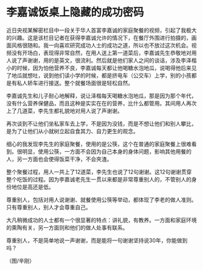 # 李嘉诚饭桌上隐藏的成功密码

近日央视某解密栏目中一段关于华人首富李嘉诚的家庭聚餐的视频，引起了我极大的兴趣。这是该栏目记者在获得李嘉诚允许的情况下，在餐厅外围进行拍摄的，画面风格很随和。我一向喜欢研究成功人士的成功之道，所以也不放过这次机会。视频没有开场白，表现得非常自然，在用人送上第一道菜后，李嘉诚先生恭敬地对用人说了声谢谢，用的是英文，很流利。然后就是他们家人之间的谈话，涉及李泽楷小的时候，因为怕他营养不良，李嘉诚每天都让他喝糖水泡地瓜，说喝得他后来见了地瓜就想吐，说到他们读小学的时候，都是挤电车（公交车）上学，别的小孩都是有私人轿车进行接送。整个就餐场面很是轻松自然。 

李嘉诚先生和儿子耐心地解释，说让泽楷每天喝糖水泡地瓜，那是因为那个年代，没有什么营养保健品，而且这种是实实在在的营养，比什么都管用。其间用人再次上了几道菜，李先生都礼貌地对用人说了声谢谢。 

再次谈到不让他们坐私家车去上学，不是因为没钱，而是不想让他们和别人攀比，是为了让他们从小就树立起自食其力、自力更生的观念。 

细心的我发现李先生的家庭聚餐，使用的是公筷，这个在普通的家庭聚餐上很难看到。很明显，使用公筷，一方面不会因为自己本身的身体问题，影响其他用餐的人，另一方面也会使得饭菜干净，不会夾渣。 

整个聚餐过程，用人一共上了12道菜，李先生也说了12句谢谢。这12句谢谢贯穿整个吃饭的过程。因为李嘉诚老先生一贯以来都是非常尊重别人的，不管别人的身份地位是高还是低。 

尊重别人，包括对用人说谢谢、就餐使用公筷等举动，都体现了李老的做人准则。只有尊重别人，别人才会尊重自己。 

大凡稍微成功的人士都有一个很显著的特点：讲礼貌，有教养。一方面和家庭环境的熏陶有关，另一方面则和他们的做人处事有联系。 

尊重别人，不是简单地说一声谢谢，而是能将一句谢谢坚持说30年，你能做到吗？ 

（图/辛刚）